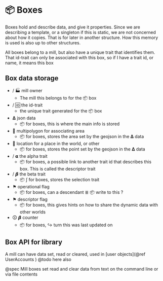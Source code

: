 # 📦 Boxes

Boxes hold and describe data, and give it properties. Since we are describing a template, or a singleton if this is static, we are not concerned about how it copies. That is for later in another structure. How this memory is used is also up to other structures.

All boxes belong to a mill, but also have a unique trait that identifies them. That id-trait can only be associated with this box, so if I have a trait id, or name, it means this box


## Box data storage



*   / 🏭 mill owner
    *   The mill this belongs to for the 📦 box
*   / 🆔  the id-trait
    *   the unique trait generated for the 📦 box
*   𝚫  json data
    *   📦 for boxes, this is where the main info is stored
*   💠 multipolygon for associating area
    *   📦 for boxes, stores the area set by the geojson in the 𝚫 data
*   📍 location for a place in the world, or other
    *    📦  for boxes, stores the point set by the geojson in the 𝚫 data
*   / 𝝰 the alpha trait
    *   📦 for boxes, a possible link to another trait id that describes this box. This is called the descriptor trait
*   / 𝞫  the beta trait
    *   📦 ∫ for boxes, stores the selection trait
*   ⚑ operational flag
    *   📦  for boxes, can a descendant ≣ 📦 write to this ?
*   ⚑ descriptor flag
    *   📦  for boxes, this gives hints on how to share the dynamic data with other worlds
*   🛈 𝞫 counter
    *   📦 for boxes, ↪  turn this was last updated on
    

## Box API for library 




A mill can have data set, read or cleared, used in [user objects](@ref UserAccounts ) @todo here also

@spec  Mill boxes set read and clear data from text on the command line or via file contents


